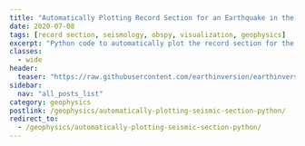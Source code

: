 ```yaml
---
title: "Automatically Plotting Record Section for an Earthquake in the Given Time Range [Python]"
date: 2020-07-08
tags: [record section, seismology, obspy, visualization, geophysics]
excerpt: "Python code to automatically plot the record section for the highest magnitude earthquake in the given time range"
classes:
  - wide
header:
  teaser: "https://raw.githubusercontent.com/earthinversion/earthinversion-images/main/images/seismicSection/record_section_example.jpg"
sidebar:
  nav: "all_posts_list"
category: geophysics
postlink: /geophysics/automatically-plotting-seismic-section-python/
redirect_to:
  - /geophysics/automatically-plotting-seismic-section-python/
---
```


